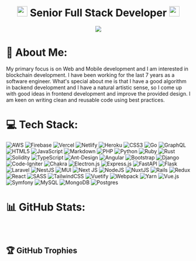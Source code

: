 <h1 align="center">
  <img src="https://media.giphy.com/media/hvRJCLFzcasrR4ia7z/giphy.gif" width="28">
    Senior Full Stack Developer
  <img src="https://media.giphy.com/media/hvRJCLFzcasrR4ia7z/giphy.gif" width="28">
</h1>

<p align="center">
  <img src="https://readme-typing-svg.herokuapp.com/?lines=Creative,%20Passionate%20and%20Result-oriented%20Software%20Engineer;7%2B%20years%20of%20hands-on%20experience;&center=true&width=800&height=45">
</p>

# 💫 About Me:
My primary focus is on Web and Mobile development and I am interested in blockchain development. I have been working for the last 7 years as a software engineer. What's special about me is that I have a good algorithm in backend development and I have a natural artistic sense, so I come up with good ideas in frontend development and improve the provided design. I am keen on writing clean and reusable code using best practices.


# 💻 Tech Stack:
![AWS](https://img.shields.io/badge/AWS-%23FF9900.svg?style=plastic&logo=amazon-aws&logoColor=white) ![Firebase](https://img.shields.io/badge/firebase-%23039BE5.svg?style=plastic&logo=firebase) ![Vercel](https://img.shields.io/badge/vercel-%23000000.svg?style=plastic&logo=vercel&logoColor=white) ![Netlify](https://img.shields.io/badge/netlify-%23000000.svg?style=plastic&logo=netlify&logoColor=#00C7B7) ![Heroku](https://img.shields.io/badge/heroku-%23430098.svg?style=plastic&logo=heroku&logoColor=white) ![CSS3](https://img.shields.io/badge/css3-%231572B6.svg?style=plastic&logo=css3&logoColor=white) ![Go](https://img.shields.io/badge/go-%2300ADD8.svg?style=plastic&logo=go&logoColor=white) ![GraphQL](https://img.shields.io/badge/-GraphQL-E10098?style=plastic&logo=graphql&logoColor=white) ![HTML5](https://img.shields.io/badge/html5-%23E34F26.svg?style=plastic&logo=html5&logoColor=white) ![JavaScript](https://img.shields.io/badge/javascript-%23323330.svg?style=plastic&logo=javascript&logoColor=%23F7DF1E) ![Markdown](https://img.shields.io/badge/markdown-%23000000.svg?style=plastic&logo=markdown&logoColor=white) ![PHP](https://img.shields.io/badge/php-%23777BB4.svg?style=plastic&logo=php&logoColor=white) ![Python](https://img.shields.io/badge/python-3670A0?style=plastic&logo=python&logoColor=ffdd54) ![Ruby](https://img.shields.io/badge/ruby-%23CC342D.svg?style=plastic&logo=ruby&logoColor=white) ![Rust](https://img.shields.io/badge/rust-%23000000.svg?style=plastic&logo=rust&logoColor=white) ![Solidity](https://img.shields.io/badge/Solidity-%23363636.svg?style=plastic&logo=solidity&logoColor=white) ![TypeScript](https://img.shields.io/badge/typescript-%23007ACC.svg?style=plastic&logo=typescript&logoColor=white) ![Ant-Design](https://img.shields.io/badge/-AntDesign-%230170FE?style=plastic&logo=ant-design&logoColor=white) ![Angular](https://img.shields.io/badge/angular-%23DD0031.svg?style=plastic&logo=angular&logoColor=white) ![Bootstrap](https://img.shields.io/badge/bootstrap-%23563D7C.svg?style=plastic&logo=bootstrap&logoColor=white) ![Django](https://img.shields.io/badge/django-%23092E20.svg?style=plastic&logo=django&logoColor=white) ![Code-Igniter](https://img.shields.io/badge/CodeIgniter-%23EF4223.svg?style=plastic&logo=codeIgniter&logoColor=white) ![Chakra](https://img.shields.io/badge/chakra-%234ED1C5.svg?style=plastic&logo=chakraui&logoColor=white) ![Electron.js](https://img.shields.io/badge/Electron-191970?style=plastic&logo=Electron&logoColor=white) ![Express.js](https://img.shields.io/badge/express.js-%23404d59.svg?style=plastic&logo=express&logoColor=%2361DAFB) ![FastAPI](https://img.shields.io/badge/FastAPI-005571?style=plastic&logo=fastapi) ![Flask](https://img.shields.io/badge/flask-%23000.svg?style=plastic&logo=flask&logoColor=white) ![Laravel](https://img.shields.io/badge/laravel-%23FF2D20.svg?style=plastic&logo=laravel&logoColor=white) ![NestJS](https://img.shields.io/badge/nestjs-%23E0234E.svg?style=plastic&logo=nestjs&logoColor=white) ![MUI](https://img.shields.io/badge/MUI-%230081CB.svg?style=plastic&logo=material-ui&logoColor=white) ![Next JS](https://img.shields.io/badge/Next-black?style=plastic&logo=next.js&logoColor=white) ![NodeJS](https://img.shields.io/badge/node.js-6DA55F?style=plastic&logo=node.js&logoColor=white) ![NuxtJS](https://img.shields.io/badge/Nuxt-black?style=plastic&logo=nuxt.js&logoColor=white) ![Rails](https://img.shields.io/badge/rails-%23CC0000.svg?style=plastic&logo=ruby-on-rails&logoColor=white) ![Redux](https://img.shields.io/badge/redux-%23593d88.svg?style=plastic&logo=redux&logoColor=white) ![React](https://img.shields.io/badge/react-%2320232a.svg?style=plastic&logo=react&logoColor=%2361DAFB) ![SASS](https://img.shields.io/badge/SASS-hotpink.svg?style=plastic&logo=SASS&logoColor=white) ![TailwindCSS](https://img.shields.io/badge/tailwindcss-%2338B2AC.svg?style=plastic&logo=tailwind-css&logoColor=white) ![Vuetify](https://img.shields.io/badge/Vuetify-1867C0?style=plastic&logo=vuetify&logoColor=AEDDFF) ![Webpack](https://img.shields.io/badge/webpack-%238DD6F9.svg?style=plastic&logo=webpack&logoColor=black) ![Yarn](https://img.shields.io/badge/yarn-%232C8EBB.svg?style=plastic&logo=yarn&logoColor=white) ![Vue.js](https://img.shields.io/badge/vuejs-%2335495e.svg?style=plastic&logo=vuedotjs&logoColor=%234FC08D) ![Symfony](https://img.shields.io/badge/symfony-%23000000.svg?style=plastic&logo=symfony&logoColor=white) ![MySQL](https://img.shields.io/badge/mysql-%2300f.svg?style=plastic&logo=mysql&logoColor=white) ![MongoDB](https://img.shields.io/badge/MongoDB-%234ea94b.svg?style=plastic&logo=mongodb&logoColor=white) ![Postgres](https://img.shields.io/badge/postgres-%23316192.svg?style=plastic&logo=postgresql&logoColor=white)
# 📊 GitHub Stats:
<p align="center">
  <img src="https://github-readme-streak-stats.herokuapp.com/?user=octocat0415&theme=blue-green&hide_border=true" alt="" />
</p>
<p align="center">
  <img src="https://github-readme-stats.vercel.app/api?username=octocat0415&theme=blue-green&hide_border=true&include_all_commits=true&count_private=true&ali" alt="" />
</p>
<p align="center">
  <img src="https://github-readme-stats.vercel.app/api/top-langs/?username=octocat0415&theme=blue-green&hide_border=true&include_all_commits=true&count_private=true&layout=compact" alt="" />
</p>

## 🏆 GitHub Trophies
<p align="center">
  <img src="https://github-profile-trophy.vercel.app/?username=octocat0415&theme=onedark&no-frame=true&no-bg=false&margin-w=4" alt="" />
</p>

<!-- Proudly created with GPRM ( https://gprm.itsvg.in ) -->
